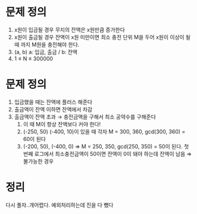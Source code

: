 # 문제 정의

1. x원이 입금될 경우 무지의 잔액은 x원만큼 증가한다
2. x원이 출금될 경우 잔액이 x원 미만이면 최소 충전 단위 M을 두어 x원이 이상이 될 때 까지 M원을 충전해야 한다.
3. (a, b) a: 입금, 출금 / b: 잔액
4. 1 ≤ N ≤ 300000

# 문제 정의

1. 입금했을 때는 잔액에 플러스 해준다
2. 출금액이 잔액 이하면 잔액에서 차감
3. 출금액이 잔액 초과 → 충전금액을 구해서 최소 공약수를 구해준다
    1. 이 때 M이 항상 잔액보다 커야 한다!
    2. (-250, 50) (-400, 10)이 있을 때 각자 M = 300, 360, gcd(300, 360) = 60이 된다
    3. (-200, 50), (-400, 0) ⇒ M = 250, 350, gcd(250, 350) = 50이 된다. 첫번째 로그에서 최소충전금액이 50이면 잔액이 0이 돼야 하는데 잔액이 남음 ⇒ 불가능한 경우

# 정리

다시 풀자..개어렵다. 예외처리하는데 진을 다 뺐다